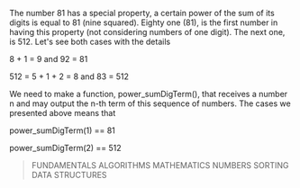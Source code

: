The number 81 has a special property, a certain power of the sum of its digits is equal to 81 (nine squared). Eighty one (81), is the first number in having this property (not considering numbers of one digit). The next one, is 512. Let's see both cases with the details

8 + 1 = 9 and 92 = 81

512 = 5 + 1 + 2 = 8 and 83 = 512

We need to make a function, power_sumDigTerm(), that receives a number n and may output the n-th term of this sequence of numbers. The cases we presented above means that

power_sumDigTerm(1) == 81

power_sumDigTerm(2) == 512

> FUNDAMENTALS ALGORITHMS MATHEMATICS NUMBERS SORTING DATA STRUCTURES